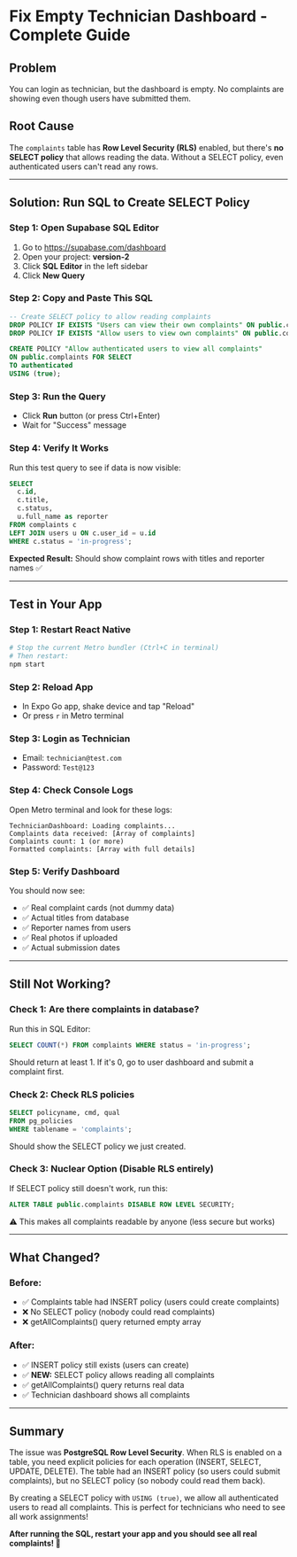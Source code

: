 # Fix Empty Technician Dashboard - Complete Guide

## Problem
You can login as technician, but the dashboard is empty. No complaints are showing even though users have submitted them.

## Root Cause
The `complaints` table has **Row Level Security (RLS)** enabled, but there's **no SELECT policy** that allows reading the data. Without a SELECT policy, even authenticated users can't read any rows.

---

## Solution: Run SQL to Create SELECT Policy

### Step 1: Open Supabase SQL Editor
1. Go to https://supabase.com/dashboard
2. Open your project: **version-2**
3. Click **SQL Editor** in the left sidebar
4. Click **New Query**

### Step 2: Copy and Paste This SQL

```sql
-- Create SELECT policy to allow reading complaints
DROP POLICY IF EXISTS "Users can view their own complaints" ON public.complaints;
DROP POLICY IF EXISTS "Allow users to view own complaints" ON public.complaints;

CREATE POLICY "Allow authenticated users to view all complaints"
ON public.complaints FOR SELECT
TO authenticated
USING (true);
```

### Step 3: Run the Query
- Click **Run** button (or press Ctrl+Enter)
- Wait for "Success" message

### Step 4: Verify It Works
Run this test query to see if data is now visible:

```sql
SELECT 
  c.id,
  c.title,
  c.status,
  u.full_name as reporter
FROM complaints c
LEFT JOIN users u ON c.user_id = u.id
WHERE c.status = 'in-progress';
```

**Expected Result:** Should show complaint rows with titles and reporter names ✅

---

## Test in Your App

### Step 1: Restart React Native
```bash
# Stop the current Metro bundler (Ctrl+C in terminal)
# Then restart:
npm start
```

### Step 2: Reload App
- In Expo Go app, shake device and tap "Reload"
- Or press `r` in Metro terminal

### Step 3: Login as Technician
- Email: `technician@test.com`
- Password: `Test@123`

### Step 4: Check Console Logs
Open Metro terminal and look for these logs:
```
TechnicianDashboard: Loading complaints...
Complaints data received: [Array of complaints]
Complaints count: 1 (or more)
Formatted complaints: [Array with full details]
```

### Step 5: Verify Dashboard
You should now see:
- ✅ Real complaint cards (not dummy data)
- ✅ Actual titles from database
- ✅ Reporter names from users
- ✅ Real photos if uploaded
- ✅ Actual submission dates

---

## Still Not Working?

### Check 1: Are there complaints in database?
Run this in SQL Editor:
```sql
SELECT COUNT(*) FROM complaints WHERE status = 'in-progress';
```
Should return at least 1. If it's 0, go to user dashboard and submit a complaint first.

### Check 2: Check RLS policies
```sql
SELECT policyname, cmd, qual 
FROM pg_policies 
WHERE tablename = 'complaints';
```
Should show the SELECT policy we just created.

### Check 3: Nuclear Option (Disable RLS entirely)
If SELECT policy still doesn't work, run this:
```sql
ALTER TABLE public.complaints DISABLE ROW LEVEL SECURITY;
```
⚠️ This makes all complaints readable by anyone (less secure but works)

---

## What Changed?

### Before:
- ✅ Complaints table had INSERT policy (users could create complaints)
- ❌ No SELECT policy (nobody could read complaints)
- ❌ getAllComplaints() query returned empty array

### After:
- ✅ INSERT policy still exists (users can create)
- ✅ **NEW:** SELECT policy allows reading all complaints
- ✅ getAllComplaints() query returns real data
- ✅ Technician dashboard shows all complaints

---

## Summary

The issue was **PostgreSQL Row Level Security**. When RLS is enabled on a table, you need explicit policies for each operation (INSERT, SELECT, UPDATE, DELETE). The table had an INSERT policy (so users could submit complaints), but no SELECT policy (so nobody could read them back).

By creating a SELECT policy with `USING (true)`, we allow all authenticated users to read all complaints. This is perfect for technicians who need to see all work assignments!

**After running the SQL, restart your app and you should see all real complaints! 🎉**
